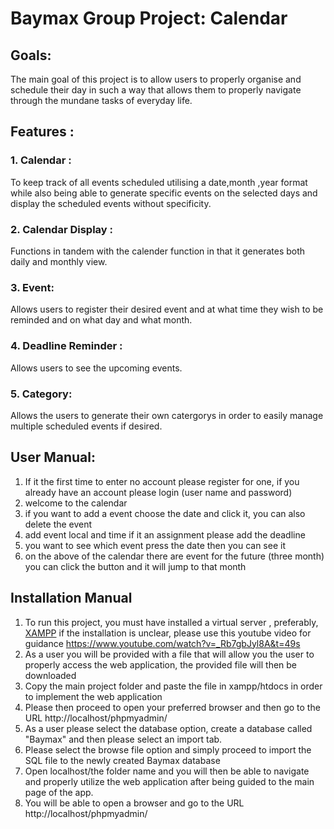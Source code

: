 # Baymax Group Project: Calendar

## Goals:
The main goal of this project is to allow users to properly organise and schedule their day in such a way that allows them to properly navigate through the mundane tasks of everyday life.
## Features :
  ### 1. Calendar :
  To keep track of all events scheduled utilising a date,month ,year format while also being able to generate specific events on the selected days and display the scheduled events without specificity.
  ### 2. Calendar Display :
  Functions in tandem with the calender function in that it generates both daily and monthly view.
  ### 3. Event:
  Allows users to register their desired event and at what time they wish to be reminded and on what day and what month.
  ### 4. Deadline Reminder :
  Allows users to see the upcoming events.
  ### 5. Category:
  Allows the users to generate their own catergorys in order to easily manage multiple scheduled events if desired.
  
## User Manual:
  1. If it the first time to enter no account please register for one, if you already have an account please login (user name and password)
  2. welcome to the calendar 
  3. if you want to add a event choose the date and click it, you can also delete the event 
  4. add event local and time if it an assignment please add the deadline 
  5. you want to see which event press the date then you can see it
  6. on the above of the calendar there are event for the future (three month) you can click the button and it will jump to that month 

## Installation Manual
1. To run this project, you must have installed a virtual server , preferably, [XAMPP](https://www.apachefriends.org/download.html) if the installation is unclear, please use this youtube video for guidance
https://www.youtube.com/watch?v=_Rb7gbJyl8A&t=49s
2. As a user you will be provided with a file that will allow you the user to properly access the web application, the provided file will then be downloaded
3. Copy the main project folder and paste the file in xampp/htdocs in order to implement the web application
4. Please then proceed to open your preferred browser and then go to the URL http://localhost/phpmyadmin/
5. As a user please  select the database option, create a database called "Baymax" and then please select an import tab.
6. Please select the browse file option and simply proceed to import the SQL file to the newly created Baymax database
7. Open localhost/the folder name and you will then be able to navigate and properly utilize the web application after being guided to the main page of the app.
8. You will be able to open a browser and go to the URL http://localhost/phpmyadmin/

  
